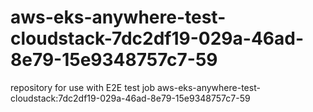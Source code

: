 # aws-eks-anywhere-test-cloudstack-7dc2df19-029a-46ad-8e79-15e9348757c7-59
repository for use with E2E test job aws-eks-anywhere-test-cloudstack:7dc2df19-029a-46ad-8e79-15e9348757c7-59
